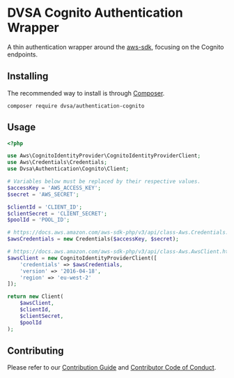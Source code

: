 [aws-sdk]: https://github.com/aws/aws-sdk-php
[composer]: https://getcomposer.org/

DVSA Cognito Authentication Wrapper
===================================
A thin authentication wrapper around the [aws-sdk][aws-sdk], focusing on the Cognito endpoints.

Installing
----------
The recommended way to install is through [Composer][composer].
```
composer require dvsa/authentication-cognito
```

Usage
-----

```php
<?php

use Aws\CognitoIdentityProvider\CognitoIdentityProviderClient;
use Aws\Credentials\Credentials;
use Dvsa\Authentication\Cognito\Client;

# Variables below must be replaced by their respective values.
$accessKey = 'AWS_ACCESS_KEY';
$secret = 'AWS_SECRET';

$clientId = 'CLIENT_ID';
$clientSecret = 'CLIENT_SECRET';
$poolId = 'POOL_ID';

# https://docs.aws.amazon.com/aws-sdk-php/v3/api/class-Aws.Credentials.Credentials.html#___construct
$awsCredentials = new Credentials($accessKey, $secret);

# https://docs.aws.amazon.com/aws-sdk-php/v3/api/class-Aws.AwsClient.html#___construct
$awsClient = new CognitoIdentityProviderClient([
    'credentials' => $awsCredentials,
    'version' => '2016-04-18',
    'region' => 'eu-west-2'
]);

return new Client(
    $awsClient,
    $clientId,
    $clientSecret,
    $poolId
);
```

Contributing
------------
Please refer to our [Contribution Guide](/CONTRIBUTING.md) and [Contributor Code of Conduct](/CODE_OF_CONDUCT.md).
